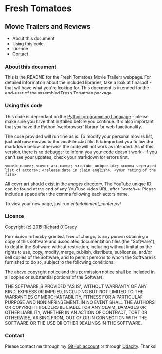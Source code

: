 #  Fresh Tomatoes
## Movie Trailers and Reviews

* About this document
* Using this code
* Licence
* Contact

### About this document

This is the README for the Fresh Tomatoes Movie Trailers webpage. For detailed information about the included libraries, take a look at final.pdf - that will have what you're looking for. This document is intended for the end-user of the assembled Fresh Tomatoes package.

### Using this code

This code is dependant on the [Python programming Language](https://www.python.org/) - please make sure you have that installed before you continue. It is also important that you have the Python 'webbrowser' library for web functionality.

The code provided will run fine as is. To modify your personal movies list, just add new movies to the bestFilms.txt file. It is important you follow the markdown below, otherwise the code will not work as intended. As of this version, there is no debugger to inform you your code doesn't work - if you can't see your updates, check your markdown for errors first.

```
<movie name>; <cover art name>; <YouTube unique id>; <comma seperated list of actors>; <release date in plain english>; <your rating of the film>
```

All cover art should exist in the _images_ directory. The YouTube unique ID can be found at the end of any YouTube video URL, after _?watch=v_. Please include a space after the comma following each actors name.

To view your new page, just run _entertainment_center.py_!

### Licence

Copyright (c) 2015 Richard O'Grady

Permission is hereby granted, free of charge, to any person obtaining a copy of this software and associated documentation files (the "Software"), to deal in the Software without restriction, including without limitation the rights to use, copy, modify, merge, publish, distribute, sublicense, and/or sell copies of the Software, and to permit persons to whom the Software is furnished to do so, subject to the following conditions:

The above copyright notice and this permission notice shall be included in all copies or substantial portions of the Software.

THE SOFTWARE IS PROVIDED "AS IS", WITHOUT WARRANTY OF ANY KIND, EXPRESS OR IMPLIED, INCLUDING BUT NOT LIMITED TO THE WARRANTIES OF MERCHANTABILITY, FITNESS FOR A PARTICULAR PURPOSE AND NONINFRINGEMENT. IN NO EVENT SHALL THE AUTHORS OR COPYRIGHT HOLDERS BE LIABLE FOR ANY CLAIM, DAMAGES OR OTHER LIABILITY, WHETHER IN AN ACTION OF CONTRACT, TORT OR OTHERWISE, ARISING FROM, OUT OF OR IN CONNECTION WITH THE SOFTWARE OR THE USE OR OTHER DEALINGS IN THE SOFTWARE.

### Contact

Please contact me through my [GitHub account](https://github.com/ogrady-richard) or through [Udacity](https://profiles.udacity.com/u/richardogrady). Thanks!
